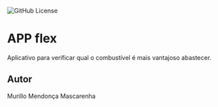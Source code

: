 ![GitHub License](https://img.shields.io/github/license/mmendoncamascarenha/appflex)


# APP flex
Aplicativo para verificar qual o combustível é mais vantajoso abastecer.
## Autor
Murillo Mendonça Mascarenha
